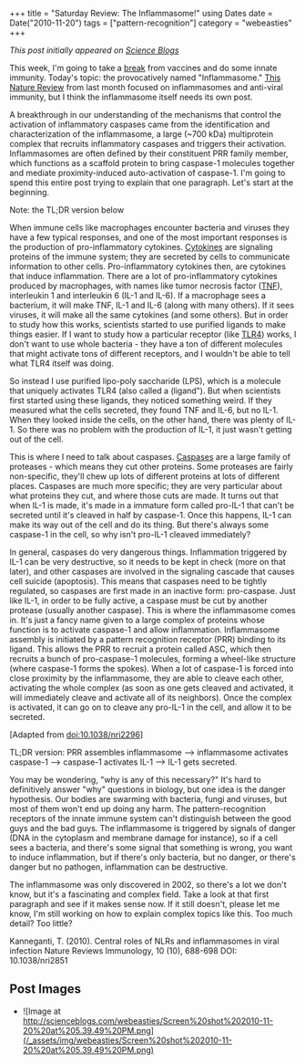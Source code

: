 +++
title = "Saturday Review: The Inflammasome!"
using Dates
date = Date("2010-11-20")
tags = ["pattern-recognition"]
category = "webeasties"
+++

_This post initially appeared on [Science Blogs](http://scienceblogs.com/webeasties)_

This week, I'm going to take a [break](http://scienceblogs.com/webeasties/2010/11/saturday_review_oral_vaccines.php) from vaccines and do some innate immunity. Today's topic: the provocatively named "Inflammasome." [This Nature Review](http://goo.gl/efEoL) from last month focused on inflammasomes and anti-viral immunity, but I think the inflammasome itself needs its own post.

A breakthrough in our understanding of the mechanisms that control the activation of inflammatory caspases came from the identification and characterization of the inflammasome, a large (~700 kDa) multiprotein complex that recruits inflammatory caspases and triggers their activation. Inflammasomes are often defined by their constituent PRR family member, which functions as a scaffold protein to bring caspase-1 molecules together and mediate proximity-induced auto-activation of caspase-1. 
I'm going to spend this entire post trying to explain that one paragraph. Let's start at the beginning.

Note: the TL;DR version below

When immune cells like macrophages encounter bacteria and viruses they have a few typical responses, and one of the most important responses is the production of pro-inflammatory cytokines. [Cytokines](http://en.wikipedia.org/wiki/Cytokine) are signaling proteins of the immune system; they are secreted by cells to communicate information to other cells. Pro-inflammatory cytokines then, are cytokines that induce inflammation. There are a lot of pro-inflammatory cytokines produced by macrophages, with names like tumor necrosis factor ([TNF](http://en.wikipedia.org/wiki/Tumor_necrosis_factor-alpha)), interleukin 1 and interleukin 6 (IL-1 and IL-6). If a macrophage sees a bacterium, it will make TNF, IL-1 and IL-6 (along with many others). If it sees viruses, it will make all the same cytokines (and some others). But in order to study how this works, scientists started to use purified ligands to make things easier. If I want to study how a particular receptor (like [TLR4](http://scienceblogs.com/webeasties/2010/11/immune_response_from_start_to_1.php)) works, I don't want to use whole bacteria - they have a ton of different molecules that might activate tons of different receptors, and I wouldn't be able to tell what TLR4 itself was doing.

So instead I use purified lipo-poly saccharide (LPS), which is a molecule that uniquely activates TLR4 (also called a (ligand"). But when scientists first started using these ligands, they noticed something weird. If they measured what the cells secreted, they found TNF and IL-6, but no IL-1. When they looked inside the cells, on the other hand, there was plenty of IL-1. So there was no problem with the production of IL-1, it just wasn't getting out of the cell.

This is where I need to talk about caspases. [Caspases](http://en.wikipedia.org/wiki/Caspase) are a large family of proteases - which means they cut other proteins. Some proteases are fairly non-specific, they'll chew up lots of different proteins at lots of different places. Caspases are much more specific; they are very particular about what proteins they cut, and where those cuts are made. It turns out that when IL-1 is made, it's made in a immature form called pro-IL-1 that can't be secreted until it's cleaved in half by caspase-1. Once this happens, IL-1 can make its way out of the cell and do its thing. But there's always some caspase-1 in the cell, so why isn't pro-IL-1 cleaved immediately?

In general, caspases do very dangerous things. Inflammation triggered by IL-1 can be very destructive, so it needs to be kept in check (more on that later), and other caspases are involved in the signaling cascade that causes cell suicide (apoptosis). This means that caspases need to be tightly regulated, so caspases are first made in an inactive form: pro-caspase. Just like IL-1, in order to be fully active, a caspase must be cut by another protease (usually another caspase). 
This is where the inflammasome comes in. It's just a fancy name given to a large complex of proteins whose function is to activate caspase-1 and allow inflammation. Inflammasome assembly is initiated by a pattern recognition receptor (PRR) binding to its ligand. This allows the PRR to recruit a protein called ASC, which then recruits a bunch of pro-caspase-1 molecules, forming a wheel-like structure (where caspase-1 forms the spokes). When a lot of caspase-1 is forced into close proximity by the inflammasome, they are able to cleave each other, activating the whole complex (as soon as one gets cleaved and activated, it will immediately cleave and activate all of its neighbors). Once the complex is activated, it can go on to cleave any pro-IL-1 in the cell, and allow it to be secreted. 

[Adapted from [doi:10.1038/nri2296](http://www.nature.com.ezp-prod1.hul.harvard.edu/nri/journal/v8/n5/fig_tab/nri2296_F2.html)]

TL;DR version: PRR assembles inflammasome --> inflammasome activates caspase-1 --> caspase-1 activates IL-1 --> IL-1 gets secreted.

You may be wondering, "why is any of this necessary?" It's hard to definitively answer "why" questions in biology, but one idea is the danger hypothesis. Our bodies are swarming with bacteria, fungi and viruses, but most of them won't end up doing any harm. The pattern-recognition receptors of the innate immune system can't distinguish between the good guys and the bad guys. The inflammasome is triggered by signals of danger (DNA in the cytoplasm and membrane damage for instance), so if a cell sees a bacteria, and there's some signal that something is wrong, you want to induce inflammation, but if there's only bacteria, but no danger, or there's danger but no pathogen, inflammation can be destructive.

The inflammasome was only discovered in 2002, so there's a lot we don't know, but it's a fascinating and complex field. Take a look at that first paragraph and see if it makes sense now. If it still doesn't, please let me know, I'm still working on how to explain complex topics like this. Too much detail? Too little?

Kanneganti, T. (2010). Central roles of NLRs and inflammasomes in viral infection Nature Reviews Immunology, 10 (10), 688-698 DOI: 10.1038/nri2851
      
 ## Post Images

- ![Image at http://scienceblogs.com/webeasties/Screen%20shot%202010-11-20%20at%205.39.49%20PM.png](/_assets/img/webeasties/Screen%20shot%202010-11-20%20at%205.39.49%20PM.png)


